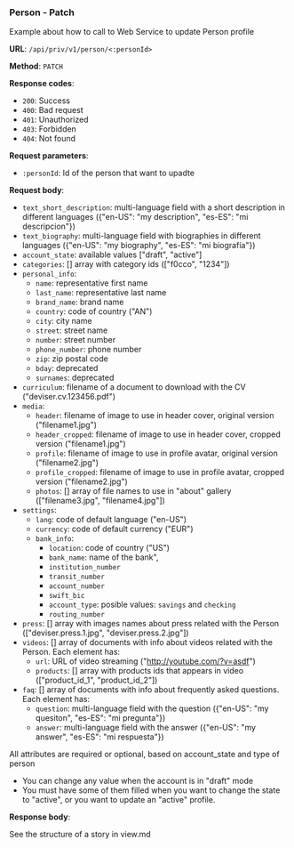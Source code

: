 ### Person - Patch

Example about how to call to Web Service to update Person profile

**URL**: `/api/priv/v1/person/<:personId>`

**Method**: `PATCH`

**Response codes**: 
* `200`: Success
* `400`: Bad request
* `401`: Unauthorized
* `403`: Forbidden
* `404`: Not found

**Request parameters**:
* `:personId`: Id of the person that want to upadte
  
**Request body**: 
* `text_short_description`: multi-language field with a short description in different languages ({"en-US": "my description", "es-ES": "mi descripcion"}) 
* `text_biography`: multi-language field with biographies in different languages ({"en-US": "my biography", "es-ES": "mi biografía"})
* `account_state`: available values ["draft", "active"]
* `categories`: [] array with category ids (["f0cco", "1234"]) 
* `personal_info`: 
  * `name`: representative first name 
  * `last_name`: representative last name 
  * `brand_name`: brand name 
  * `country`: code of country ("AN")
  * `city`: city name
  * `street`: street name
  * `number`: street number
  * `phone_number`: phone number
  * `zip`: zip postal code
  * `bday`: deprecated
  * `surnames`: deprecated
* `curriculum`: filename of a document to download with the CV ("deviser.cv.123456.pdf")
* `media`: 
  * `header`: filename of image to use in header cover, original version ("filename1.jpg")
  * `header_cropped`: filename of image to use in header cover, cropped version ("filename1.jpg")
  * `profile`: filename of image to use in profile avatar, original version ("filename2.jpg")
  * `profile_cropped`: filename of image to use in profile avatar, cropped version ("filename2.jpg")
  * `photos`: [] array of file names to use in "about" gallery (["filename3.jpg", "filename4.jpg"])
* `settings`:
  * `lang`: code of default language ("en-US")
  * `currency`: code of default currency ("EUR")
  * `bank_info`:
    * `location`: code of country ("US")
    * `bank_name`: name of the bank",
    * `institution_number`
    * `transit_number`
    * `account_number`
    * `swift_bic`
    * `account_type`: posible values: `savings` and `checking`
    * `routing_number`
* `press`: [] array with images names about press related with the Person (["deviser.press.1.jpg", "deviser.press.2.jpg"])
* `videos`: [] array of documents with info about videos related with the Person. Each element has:
  * `url`: URL of video streaming ("http://youtube.com/?v=asdf")
  * `products`: [] array with products ids that appears in video (["product_id_1", "product_id_2"])
* `faq`: [] array of documents with info about frequently asked questions. Each element has:
  * `question`: multi-language field with the question ({"en-US": "my quesiton", "es-ES": "mi pregunta"})
  * `answer`: multi-language field with the answer ({"en-US": "my answer", "es-ES": "mi respuesta"})

All attributes are required or optional, based on account_state and type of person
 
* You can change any value when the account is in "draft" mode
* You must have some of them filled when you want to change the state to "active", or you want to update an "active" profile.


**Response body**:

See the structure of a story in view.md